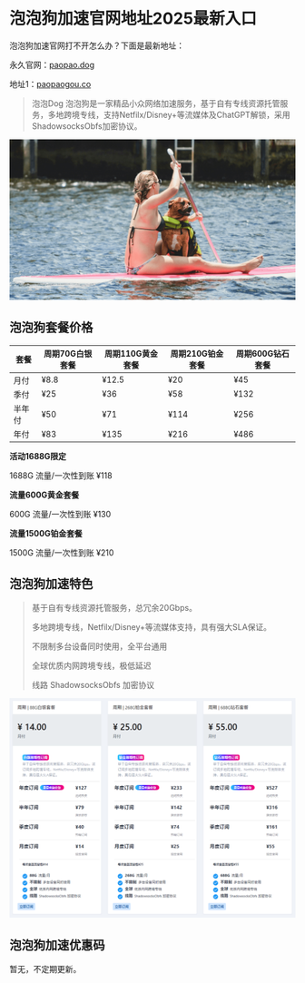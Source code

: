 # 泡泡狗加速官网地址2025最新入口

泡泡狗加速官网打不开怎么办？下面是最新地址：

永久官网：[paopao.dog](https://xuv.cc/out/paopao)

地址1：[paopaogou.co](https://0630.ppg02-mqelltoq.top/#/register?code=Jczkkn8q)

> 泡泡Dog 泡泡狗是一家精品小众网络加速服务，基于自有专线资源托管服务，多地跨境专线，支持Netfilx/Disney+等流媒体及ChatGPT解锁，采用ShadowsocksObfs加密协议。

[![泡泡狗加速官网地址](paopaodog_20250630_224449.png)](https://xuv.cc/out/paopao)

## 泡泡狗套餐价格

|套餐|周期70G白银套餐|周期110G黄金套餐|周期210G铂金套餐|周期600G钻石套餐|
|----|----|----|----|----|
|月付|¥8.8|¥12.5|¥20|¥45|
|季付|¥25|¥36|¥58|¥132|
|半年付|¥50|¥71|¥114|¥256|
|年付|¥83|¥135|¥216|¥486|

**活动1688G限定**

1688G 流量/一次性到账 ¥118

**流量600G黄金套餐**

600G 流量/一次性到账 ¥130

**流量1500G铂金套餐**

1500G 流量/一次性到账 ¥210

## 泡泡狗加速特色

> 基于自有专线资源托管服务，总冗余20Gbps。
> 
> 多地跨境专线，Netfilx/Disney+等流媒体支持，具有强大SLA保证。
> 
> 不限制多台设备同时使用，全平台通用
> 
> 全球优质内网跨境专线，极低延迟
> 
> 线路 ShadowsocksObfs 加密协议

[![泡泡狗加速套餐价格](paopaodog_20250630_224249.png)](https://xuv.cc/out/paopao)

## 泡泡狗加速优惠码

暂无，不定期更新。

